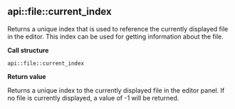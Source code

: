 ## api::file::current\_index

Returns a unique index that is used to reference the currently displayed file in the editor.  This index can be used for getting information about the file.

**Call structure**
  
`api::file::current_index`

**Return value**

Returns a unique index to the currently displayed file in the editor panel. If no file is currently displayed, a value of -1 will be returned.